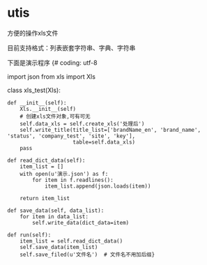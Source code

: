 # utis
方便的操作xls文件

目前支持格式：列表嵌套字符串、字典、字符串

下面是演示程序
{# coding: utf-8

import json
from xls import Xls


class xls_test(Xls):

    def __init__(self):
        Xls.__init__(self)
        # 创建xls文件对象,可有可无
        self.data_xls = self.create_xls('处理后')
        self.write_title(title_list=['brandName_en', 'brand_name', 'status', 'company_test', 'site', 'key'],
                         table=self.data_xls)
        pass

    def read_dict_data(self):
        item_list = []
        with open(u'演示.json') as f:
            for item in f.readlines():
                item_list.append(json.loads(item))
        
        return item_list
    
    def save_data(self, data_list):
        for item in data_list:
            self.write_data(dict_data=item)
    
    def run(self):
        item_list = self.read_dict_data()
        self.save_data(item_list)
        self.save_filed(u'文件名')  # 文件名不用加后缀}
        
                
